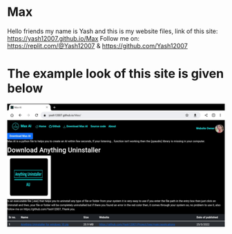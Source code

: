 # Max
Hello friends my name is Yash and this is my website files, link of this site: https://yash12007.github.io/Max 
Follow me on: https://replit.com/@Yash12007 & https://github.com/Yash12007

<h1>The example look of this site is given below</h1>
<img src="https://raw.githubusercontent.com/Yash12007/Max/main/Screenshot_2023-01-28-15-09-12-155.jpeg">
